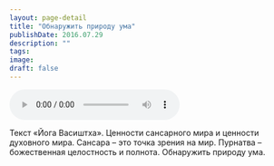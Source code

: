 ```yaml
---
layout: page-detail
title: "Обнаружить природу ума"
publishDate: 2016.07.29
description: ""
tags:
image:
draft: false
---
```


<audio title="2016.07.29 - Обнаружить природу ума.mp3" src="https://filer-api.advayta.org/v1.0/public/files/73856" controls=""></audio>

 Текст «Йога Васиштха». Ценности сансарного мира и ценности духовного мира. Сансара – это точка зрения на мир. Пурнатва – божественная целостность и полнота. Обнаружить природу ума. 

  
